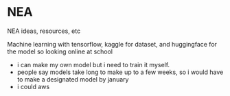 # NEA

NEA ideas, resources, etc

Machine learning with tensorflow, kaggle for dataset, and huggingface for the model
so looking online at school 
- i can make my own model but i need to train it myself.
- people say models take long to make up to a few weeks, so i would have to make a designated model by january
- i could aws
